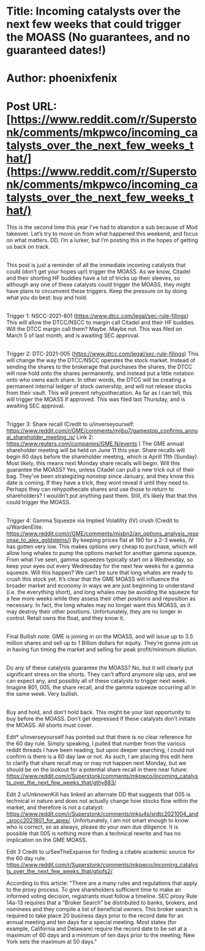 # Title: Incoming catalysts over the next few weeks that could trigger the MOASS (No guarantees, and no guaranteed dates!)
# Author: phoenixfenix
# Post URL: [https://www.reddit.com/r/Superstonk/comments/mkpwco/incoming_catalysts_over_the_next_few_weeks_that/](https://www.reddit.com/r/Superstonk/comments/mkpwco/incoming_catalysts_over_the_next_few_weeks_that/)


This is the second time this year I’ve had to abandon a sub because of Mod takeover. Let’s try to move on from what happened this weekend, and focus on what matters. DD. I’m a lurker, but I’m posting this in the hopes of getting us back on track.  
&nbsp;

This post is just a reminder of all the immediate incoming catalysts that could (don’t get your hopes up!) trigger the MOASS. As we know, Citadel and their shorting HF buddies have a lot of tricks up their sleeves, so although any one of these catalysts could trigger the MOASS, they might have plans to circumvent these triggers. Keep the pressure on by doing what you do best: buy and hold.  
&nbsp;

Trigger 1: NSCC-2021-801 (https://www.dtcc.com/legal/sec-rule-filings)
This will allow the DTCC/NSCC to margin call Citadel and their HF buddies. Will the DTCC margin call them? Maybe. Maybe not. This was filed on March 5 of last month, and is awaiting SEC approval.  
&nbsp;

Trigger 2: DTC-2021-005 (https://www.dtcc.com/legal/sec-rule-filings)
This will change the way the DTCC/NSCC operates the stock market. Instead of sending the shares to the brokerage that purchases the shares, the DTCC will now hold onto the shares permanently, and instead put a little notation onto who owns each share. In other words, the DTCC will be creating a permanent internal ledger of stock ownership, and will not release stocks from their vault. This will prevent rehypothecation. As far as I can tell, this will trigger the MOASS if approved. This was filed last Thursday, and is awaiting SEC approval.  
&nbsp;

Trigger 3: Share recall (Credit to u/inverseyourself: https://www.reddit.com/r/GME/comments/mjibu7/gamestop_confirms_annual_shareholder_meeting_is/  Link 2: https://www.reuters.com/companies/GME.N/events )
The GME annual shareholder meeting will be held on June 11 this year. Share recalls will begin 60 days before the shareholder meeting, which is Aprill 11th (Sunday). Most likely, this means next Monday share recalls will begin. Will this guarantee the MOASS? Yes, unless Citadel can pull a new trick out of their bag. They’ve been strategizing nonstop since January, and they know this date is coming. If they have a trick, they wont reveal it until they need to. Perhaps they can rehypothecate shares and use those to return to shareholders? I wouldn’t put anything past them. Still, it’s likely that that this could trigger the MOASS.  
&nbsp;

Trigger 4: Gamma Squeeze via Implied Volatility (IV) crush (Credit to u/WardenElite: https://www.reddit.com/r/GME/comments/misbn2/an_options_analysis_response_to_alex_goldsteins/)
By keeping prices flat at 190 for a 2-3 weeks, IV has gotten very low. This makes options very cheap to purchase, which will allow long whales to pump the options market for another gamma squeeze. From what I’ve seen, gamma squeezes typically start on a Wednesday, so keep your eyes out every Wednesday for the next few weeks for a gamma squeeze. Will this happen? We can’t be sure that long whales are ready to crush this stock yet. It’s clear that the GME MOASS will influence the broader market and economy in ways we are just beginning to understand (i.e. the everything short), and long whales may be avoiding the squeeze for a few more weeks while they assess their other positions and reposition as necessary. In fact, the long whales may no longer want this MOASS, as it may destroy their other positions. Unfortunately, they are no longer in control. Retail owns the float, and they know it.  
&nbsp;

Final Bullish note: GME is joining in on the MOASS, and will issue up to 3.5 million shares and sell up to 1 Billion dollars for equity. They’re gonna join us in having fun timing the market and selling for peak profit/minimum dilution.   
&nbsp;

Do any of these catalysts guarantee the MOASS? No, but it will clearly put significant stress on the shorts. They can’t afford anymore slip ups, and we can expect any, and possibly all of these catalysts to trigger next week. Imagine 801, 005, the share recall, and the gamma squeeze occurring all in the same week. Very bullish.  
&nbsp;

Buy and hold, and don’t hold back. This might be your last opportunity to buy before the MOASS. Don’t get depressed if these catalysts don’t initiate the MOASS. All shorts must cover.

Edit* u/inverseyourself has pointed out that there is no clear reference for the 60 day rule. Simply speaking, I pulled that number from the various reddit threads I have been reading, but upon deeper searching, I could not confirm is there is a 60 day law or not. As such, I am placing this edit here to clarify that share recall may or may not happen next Monday, but we should be on the lookout for a potential share recall in there near future: https://www.reddit.com/r/Superstonk/comments/mkpwco/incoming_catalysts_over_the_next_few_weeks_that/gthy883/  

Edit 2 u/UnknownKill has linked an alternate DD that suggests that 005 is technical in nature and does not actually change how stocks flow within the market, and therefore is not a catalyst: https://www.reddit.com/r/Superstonk/comments/mkju4s/srdtc2021004_and_srocc2021801_for_apes/. Unfortunately, I am not smart enough to know who is correct, so as always, please do your own due diligence. It is possible that 005 is nothing more than a technical rewrite and has no implication on the GME MOASS.  

Edit 3 Credit to u/SeeTheExpanse for finding a citable academic source for the 60 day rule: https://www.reddit.com/r/Superstonk/comments/mkpwco/incoming_catalysts_over_the_next_few_weeks_that/gtiofs2/  

According to this article: "There  are  a  many  rules  and  regulations  that  apply  to  the  proxy  process.    To  give  shareholders  sufficient  time  to  make  an  informed  voting  decision,  registrants  must  follow  a  timeline.    SEC  proxy  Rule  14a-13  requires  that  a  “Broker  Search”  be  distributed  to  banks,  brokers,  and  nominees  and  they  compile  a  list  of  beneficial  owners.    This  broker  search  is  required  to  take  place  20  business  days  prior  to  the  record  date  for  an  annual  meeting  and  ten days for a special meeting. Most states (for example, California and Delaware) require the record date  to  be  set  at  a  maximum  of  60  days  and  a  minimum  of  ten  days  prior  to  the  meeting;  New  York  sets  the  maximum  at  50  days."